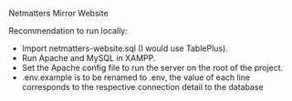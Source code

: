 Netmatters Mirror Website

Recommendation to run locally:
- Import netmatters-website.sql (I would use TablePlus).
- Run Apache and MySQL in XAMPP.
- Set the Apache config file to run the server on the root of the project.
- .env.example is to be renamed to .env, the value of each line corresponds to the respective connection detail to the database
